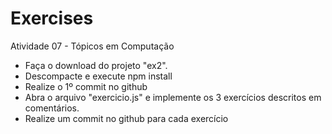 # Exercises

Atividade 07 - Tópicos em Computação

- Faça o download do projeto "ex2".
- Descompacte e execute npm install
- Realize o 1º commit no github
- Abra o arquivo "exercicio.js" e implemente os 3 exercícios descritos em comentários.
- Realize um commit no github para cada exercício
